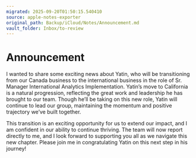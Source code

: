 ```yaml
---
migrated: 2025-09-20T01:50:15.540410
source: apple-notes-exporter
original_path: Backup/iCloud/Notes/Announcement.md
vault_folder: Inbox/to-review
---
```

# Announcement 

I wanted to share some exciting news about Yatin, who will be transitioning from our Canada business to the international business in the role of Sr. Manager International Analytics Implementation. Yatin’s move to California is a natural progression, reflecting the great work and leadership he has brought to our team. Though he’ll be taking on this new role, Yatin will continue to lead our group, maintaining the momentum and positive trajectory we’ve built together.

This transition is an exciting opportunity for us to extend our impact, and I am confident in our ability to continue thriving. The team will now report directly to me, and I look forward to supporting you all as we navigate this new chapter. Please join me in congratulating Yatin on this next step in his journey!
